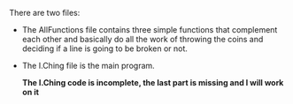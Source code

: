 There are two files:
- The AllFunctions file contains three simple functions that complement each other and basically do all the work of throwing the coins and deciding if a line is going to be broken or not.
- The I.Ching file is the main program.

  **The I.Ching code is incomplete, the last part is missing and I will work on it**
